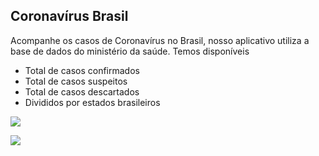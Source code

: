 ## Coronavírus Brasil

<p align="center">

Acompanhe os casos de Coronavírus no Brasil, nosso aplicativo utiliza a base de dados do ministério da saúde.
Temos disponíveis
- Total de casos confirmados
- Total de casos suspeitos
- Total de casos descartados 
- Divididos por estados brasileiros

![](https://user-images.githubusercontent.com/15707213/76893888-df938d80-686b-11ea-945d-769a452c982f.png)

![](https://user-images.githubusercontent.com/15707213/76893952-fa660200-686b-11ea-8821-b2c14dd600f9.png)

</p>
